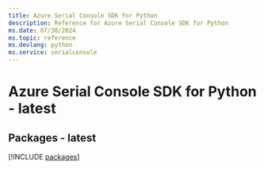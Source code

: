 ```yaml
---
title: Azure Serial Console SDK for Python
description: Reference for Azure Serial Console SDK for Python
ms.date: 07/30/2024
ms.topic: reference
ms.devlang: python
ms.service: serialconsole
---
```

# Azure Serial Console SDK for Python - latest
## Packages - latest
[!INCLUDE [packages](serial-console-index.md)]